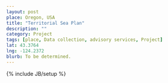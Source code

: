 ```yaml
---
layout: post
place: Oregon, USA
title: "Territorial Sea Plan"
description: ""
category: Project 
tags: [place, Data collection, advisory services, Project]
lat: 43.3764 
lng: -124.2372
blurb: To be determined.
---
```

{% include JB/setup %}

